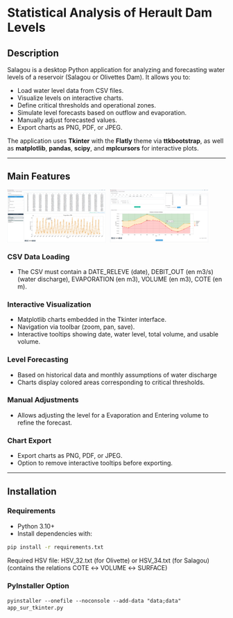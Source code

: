 # Statistical Analysis of Herault Dam Levels

## Description
Salagou is a desktop Python application for analyzing and forecasting water levels of a reservoir (Salagou or Olivettes Dam). It allows you to:

- Load water level data from CSV files.
- Visualize levels on interactive charts.
- Define critical thresholds and operational zones.
- Simulate level forecasts based on outflow and evaporation.
- Manually adjust forecasted values.
- Export charts as PNG, PDF, or JPEG.

The application uses **Tkinter** with the **Flatly** theme via **ttkbootstrap**, as well as **matplotlib**, **pandas**, **scipy**, and **mplcursors** for interactive plots.

---

## Main Features

<div style="display: flex; gap: 10px;">
  <img src="img/pic1data.png" alt="app Screenshot1" width="45%">
  <img src="img/pic2ind.png" alt="app Screenshot2" width="45%">
</div>

### CSV Data Loading
- The CSV must contain a DATE_RELEVE (date), DEBIT_OUT (en m3/s) (water discharge), EVAPORATION (en m3), VOLUME (en m3), COTE (en m).  

### Interactive Visualization
- Matplotlib charts embedded in the Tkinter interface.
- Navigation via toolbar (zoom, pan, save).
- Interactive tooltips showing date, water level, total volume, and usable volume.

### Level Forecasting
- Based on historical data and monthly assumptions of water discharge
- Charts display colored areas corresponding to critical thresholds.

### Manual Adjustments
- Allows adjusting the level for a Evaporation and Entering volume to refine the forecast.

### Chart Export
- Export charts as PNG, PDF, or JPEG.
- Option to remove interactive tooltips before exporting.

---

## Installation

### Requirements
- Python 3.10+
- Install dependencies with:
```bash
pip install -r requirements.txt
```
Required HSV file: HSV_32.txt (for Olivette) or HSV_34.txt (for Salagou) (contains the relations COTE ↔ VOLUME ↔ SURFACE)

### PyInstaller Option
```
pyinstaller --onefile --noconsole --add-data "data;data" app_sur_tkinter.py
```


